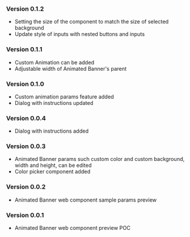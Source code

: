 ### Version 0.1.2
- Setting the size of the component to match the size of selected background
- Update style of inputs with nested buttons and inputs
### Version 0.1.1
- Custom Animation can be added
- Adjustable width of Animated Banner's parent
### Version 0.1.0
- Custom animation params feature added
- Dialog with instructions updated
### Version 0.0.4
- Dialog with instructions added
### Version 0.0.3
- Animated Banner params such custom color and custom background, width and height, can be edited
- Color picker component added
### Version 0.0.2
- Animated Banner web component sample params preview
### Version 0.0.1
- Animated Banner web component preview POC
